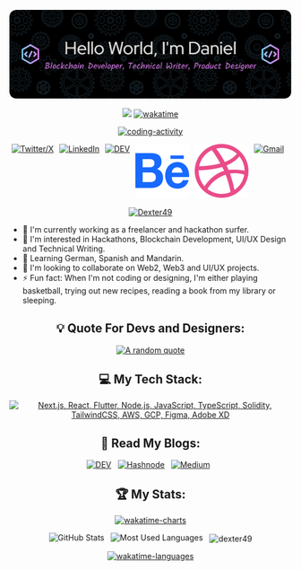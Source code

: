<div align="center">

[![Header](assets/header1.png)](https://github.com/Dexter49)

![](https://komarev.com/ghpvc/?username=Dexter49&abbreviated=true&label=Profile%20Views&color=blue&style=for-the-badge)
[![wakatime](https://wakatime.com/badge/user/c4ff593d-c68f-4cf4-911d-c62ed6fc4b99.svg?style=for-the-badge)](https://wakatime.com/@c4ff593d-c68f-4cf4-911d-c62ed6fc4b99)

[![coding-activity](https://wakatime.com/share/@Dexter49/b2657667-6bfa-4df8-9502-15c4295a034d.svg)](https://wakatime.com/share/@Dexter49/b2657667-6bfa-4df8-9502-15c4295a034d)

<div style="display: flex; justify-content: center;">
  <a href="https://twitter.com/DanielTobiOnipe">
    <img src="https://skillicons.dev/icons?i=twitter" alt="Twitter/X" style="margin-right: 10px;">
  </a>
  <a href="https://www.linkedin.com/in/daniel-tobi-onipe/">
    <img src="https://skillicons.dev/icons?i=linkedin" alt="LinkedIn" style="margin-right: 10px;">
  </a>
  <a href="https://dev.to/@BigDexter">
    <img src="https://skillicons.dev/icons?i=devto" alt="DEV" style="margin-right: 10px;">
  </a>
  <a href="https://behance.net/Dexter49">
    <img src="assets/behance1.svg" alt="Behance" style="margin-right: 10px;">
  </a>
  <a href="https://dribbble.net/Dexter49">
    <img src="assets/dribbble1.svg" alt="Dribbble" style="margin-right: 10px;">
  </a>
  <a href="mailto:dexterousguru49@gmail.com?subject=Hello%20Daniel,%20From%20Github">
    <img src="https://skillicons.dev/icons?i=gmail" alt="Gmail" style="margin-right: 10px;">
  </a>
</div>

</div>

<p align="center"> <a href="https://github.com/ryo-ma/github-profile-trophy"><img src="https://github-profile-trophy.vercel.app/?username=Dexter49" alt="Dexter49" /></a> </p>

- 🔭 I'm currently working as a freelancer and hackathon surfer.
- 👀 I'm interested in Hackathons, Blockchain Development, UI/UX Design and Technical Writing.
- 🌱 Learning German, Spanish and Mandarin.
- 💞️ I'm looking to collaborate on Web2, Web3 and UI/UX projects.
- ⚡ Fun fact: When I'm not coding or designing, I'm either playing basketball, trying out new recipes, reading a book from my library or sleeping.

<div align="center">

## 💡 Quote For Devs and Designers:

[![A random quote](https://quotes-github-readme.vercel.app/api?type=horizontal&theme=dark)](https://github.com/piyushsuthar/github-readme-quotes)

## 💻 My Tech Stack:

[![Next.js, React, Flutter, Node.js, JavaScript, TypeScript, Solidity, TailwindCSS, AWS, GCP, Figma, Adobe XD](https://skillicons.dev/icons?i=next,react,flutter,nodejs,js,ts,solidity,tailwind,aws,gcp,figma,xd)](https://skillicons.dev)

## 📖 Read My Blogs:

<p>
    <a target="_blank"href="https://dev.to/bigdexter"><img alt="DEV" src="https://img.shields.io/badge/dev.to-0A0A0A?style=for-the-badge&logo=dev.to&logoColor=white" /></a>&nbsp;&nbsp;
    <a target="_blank"href="https://dexter.hashnode.dev/"><img alt="Hashnode" src="https://img.shields.io/badge/Hashnode-2962FF?style=for-the-badge&logo=hashnode&logoColor=white" /></a>&nbsp;&nbsp;
    <a target="_blank"href="https://medium.com/@BigDexter"><img alt="Medium" src="https://img.shields.io/badge/Medium-12100E?style=for-the-badge&logo=medium&logoColor=white" /></a>&nbsp;&nbsp;
</p>

## 🏆 My Stats:

[![wakatime-charts](https://wakatime.com/share/@Dexter49/15b7be22-026f-4287-a781-31b23ef05fb0.svg)](https://wakatime.com/share/@Dexter49/15b7be22-026f-4287-a781-31b23ef05fb0)

<p>
    <img height=200 alt="GitHub Stats" src="https://github-readme-stats.vercel.app/api?username=Dexter49&show_icons=true&count_private=true&theme=dark" />&nbsp;&nbsp;
    <img height=200 alt="Most Used Languages" src="https://github-readme-stats.vercel.app/api/top-langs/?username=Dexter49&layout=compact&theme=dark" />&nbsp;&nbsp;
    <img height=200 align="center" src="https://github-readme-streak-stats.herokuapp.com/?user=Dexter49&theme=dark" alt="dexter49" />
</p>

[![wakatime-languages](https://wakatime.com/share/@Dexter49/07871f27-3bc8-4bc3-b877-58eb64bdf99a.svg)](https://wakatime.com/share/@Dexter49/07871f27-3bc8-4bc3-b877-58eb64bdf99a)